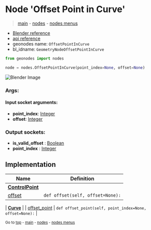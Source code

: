 # Node 'Offset Point in Curve'

> [main](../structure.md) - [nodes](nodes.md) - [nodes menus](nodes_menus.md)

- [Blender reference](https://docs.blender.org/manual/en/latest/modeling/geometry_nodes/curve_topology/offset_point_in_curve.html)
- [api reference](https://docs.blender.org/api/current/bpy.types.GeometryNodeOffsetPointInCurve.html)
- geonodes name: `OffsetPointInCurve`
- bl_idname: `GeometryNodeOffsetPointInCurve`

```python
from geonodes import nodes

node = nodes.OffsetPointInCurve(point_index=None, offset=None)
```

![Blender Image](https://docs.blender.org/manual/en/latest/_images/node-types_GeometryNodeOffsetPointInCurve.webp)

### Args:

#### Input socket arguments:

- **point_index**: [Integer](Integer.md)
- **offset**: [Integer](Integer.md)

### Output sockets:

- **is_valid_offset** : [Boolean](Boolean.md)
- **point_index** : [Integer](Integer.md)

## Implementation

| Name | Definition |
|------|------------|
| **[ControlPoint](ControlPoint.md)** |
| [offset](ControlPoint.md#offset) | `def offset(self, offset=None):` |

| **[Curve](Curve.md)** |
| [offset_point](Curve.md#offset_point) | `def offset_point(self, point_index=None, offset=None):` |

<sub>Go to [top](#node-Offset-Point-in-Curve) - [main](../structure.md) - [nodes](nodes.md) - [nodes menus](nodes_menus.md)</sub>

